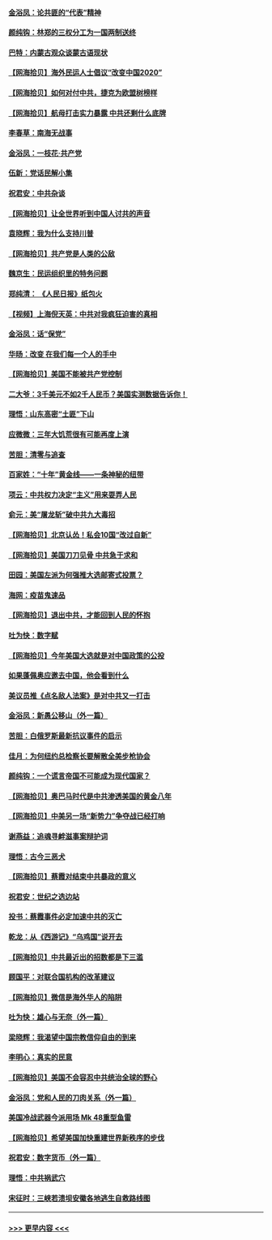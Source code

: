#### [金浴凤：论共匪的“代表”精神](../pages/nsc993/n12377546.md?t=09040351) 
#### [颜纯钩：林郑的三权分工为一国两制送终](../pages/nsc993/n12377306.md?t=09040351) 
#### [巴特：内蒙古观众谈蒙古语现状](../pages/nsc993/n12376923.md?t=09040351) 
#### [【网海拾贝】海外民运人士倡议“改变中国2020”](../pages/nsc993/n12376682.md?t=09040351) 
#### [【网海拾贝】如何对付中共，捷克为欧盟树榜样](../pages/nsc993/n12374209.md?t=09040351) 
#### [【网海拾贝】航母打击实力暴露 中共还剩什么底牌](../pages/nsc993/n12371825.md?t=09040351) 
#### [李春草：南海无战事](../pages/nsc993/n12371159.md?t=09040351) 
#### [金浴凤：一枝花·共产党](../pages/nsc993/n12368757.md?t=09040351) 
#### [伍新：党话民解小集](../pages/nsc993/n12366907.md?t=09040351) 
#### [祝君安：中共杂谈](../pages/nsc993/n12366076.md?t=09040351) 
#### [【网海拾贝】让全世界听到中国人讨共的声音](../pages/nsc993/n12365569.md?t=09040351) 
#### [袁晓辉：我为什么支持川普](../pages/nsc993/n12362670.md?t=09040351) 
#### [【网海拾贝】共产党是人类的公敌](../pages/nsc993/n12363182.md?t=09040351) 
#### [魏京生：民运组织里的特务问题](../pages/nsc993/n12363010.md?t=09040351) 
#### [郑纯清： 《人民日报》纸包火](../pages/nsc993/n12362706.md?t=09040351) 
#### [【视频】上海倪天英：中共对我疯狂迫害的真相](../pages/nsc993/n12356341.md?t=09040351) 
#### [金浴凤：话“保党”](../pages/nsc993/n12361867.md?t=09040351) 
#### [华旸：改变 在我们每一个人的手中](../pages/nsc993/n12361774.md?t=09040351) 
#### [【网海拾贝】美国不能被共产党控制](../pages/nsc993/n12360271.md?t=09040351) 
#### [二大爷：3千美元不如2千人民币？美国实测数据告诉你！](../pages/nsc993/n12358563.md?t=09040351) 
#### [理悟：山东高密“土匪”下山](../pages/nsc993/n12358535.md?t=09040351) 
#### [应微微：三年大饥荒很有可能再度上演](../pages/nsc993/n12358523.md?t=09040351) 
#### [苦胆：清零与追查](../pages/nsc993/n12358501.md?t=09040351) 
#### [百家姓：“十年”黄金线——一条神秘的纽带](../pages/nsc993/n12358319.md?t=09040351) 
#### [项云：中共权力决定“主义”用来耍弄人民](../pages/nsc993/n12358172.md?t=09040351) 
#### [俞元：美“屠龙斩”破中共九大毒招](../pages/nsc993/n12357822.md?t=09040351) 
#### [【网海拾贝】北京认怂！私会10国“改过自新”](../pages/nsc993/n12357784.md?t=09040351) 
#### [【网海拾贝】美国刀刀见骨 中共急于求和](../pages/nsc993/n12355511.md?t=09040351) 
#### [田园：美国左派为何强推大选邮寄式投票？](../pages/nsc993/n12352963.md?t=09040351) 
#### [海网：疫苗鬼速品](../pages/nsc993/n12354438.md?t=09040351) 
#### [【网海拾贝】退出中共，才能回到人民的怀抱](../pages/nsc993/n12352634.md?t=09040351) 
#### [吐为快：数字赋](../pages/nsc993/n12352317.md?t=09040351) 
#### [【网海拾贝】今年美国大选就是对中国政策的公投](../pages/nsc993/n12350973.md?t=09040351) 
#### [如果蓬佩奥应邀去中国，他会看到什么](../pages/nsc993/n12350945.md?t=09040351) 
#### [美议员推《点名敌人法案》是对中共又一打击](../pages/nsc993/n12350765.md?t=09040351) 
#### [金浴凤：新愚公移山（外一篇）](../pages/nsc993/n12350253.md?t=09040351) 
#### [苦胆：白俄罗斯最新抗议事件的启示](../pages/nsc993/n12349989.md?t=09040351) 
#### [佳月：为何纽约总检察长要解散全美步枪协会](../pages/nsc993/n12349939.md?t=09040351) 
#### [颜纯钩：一个谎言帝国不可能成为现代国家？](../pages/nsc993/n12349898.md?t=09040351) 
#### [【网海拾贝】奥巴马时代是中共渗透美国的黄金八年](../pages/nsc993/n12349284.md?t=09040351) 
#### [【网海拾贝】中美另一场“新势力”争夺战已经打响](../pages/nsc993/n12346998.md?t=09040351) 
#### [谢燕益：追魂寻衅滋事案辩护词](../pages/nsc993/n12346892.md?t=09040351) 
#### [理悟：古今三恶犬](../pages/nsc993/n12345190.md?t=09040351) 
#### [【网海拾贝】蔡霞对结束中共暴政的意义](../pages/nsc993/n12344263.md?t=09040351) 
#### [祝君安：世纪之选边站](../pages/nsc993/n12342382.md?t=09040351) 
#### [投书：蔡霞事件必定加速中共的灭亡](../pages/nsc993/n12341881.md?t=09040351) 
#### [乾龙：从《西游记》“乌鸡国”说开去](../pages/nsc993/n12341690.md?t=09040351) 
#### [【网海拾贝】中共最近出的招数都是下三滥](../pages/nsc993/n12341593.md?t=09040351) 
#### [顾国平：对联合国机构的改革建议](../pages/nsc993/n12339928.md?t=09040351) 
#### [【网海拾贝】微信是海外华人的陷阱](../pages/nsc993/n12338868.md?t=09040351) 
#### [吐为快：雄心与无奈（外一篇）](../pages/nsc993/n12338132.md?t=09040351) 
#### [梁晓辉：我渴望中国宗教信仰自由的到来](../pages/nsc993/n12336657.md?t=09040351) 
#### [李明心：真实的民意](../pages/nsc993/n12336089.md?t=09040351) 
#### [【网海拾贝】美国不会容忍中共统治全球的野心](../pages/nsc993/n12336063.md?t=09040351) 
#### [金浴凤：党和人民的刀肉关系（外一篇）](../pages/nsc993/n12335834.md?t=09040351) 
#### [美国冷战武器今派用场 Mk 48重型鱼雷](../pages/nsc993/n12335354.md?t=09040351) 
#### [【网海拾贝】希望美国加快重建世界新秩序的步伐](../pages/nsc993/n12334224.md?t=09040351) 
#### [祝君安：数字货币（外一篇）](../pages/nsc993/n12334186.md?t=09040351) 
#### [理悟：中共祸武穴](../pages/nsc993/n12333962.md?t=09040351) 
#### [宋征时：三峡若溃坝安徽各地逃生自救路线图](../pages/nsc993/n12332450.md?t=09040351) 

----
#### [ >>> 更早内容 <<< ](../indexes/nsc993-earlier.md)
